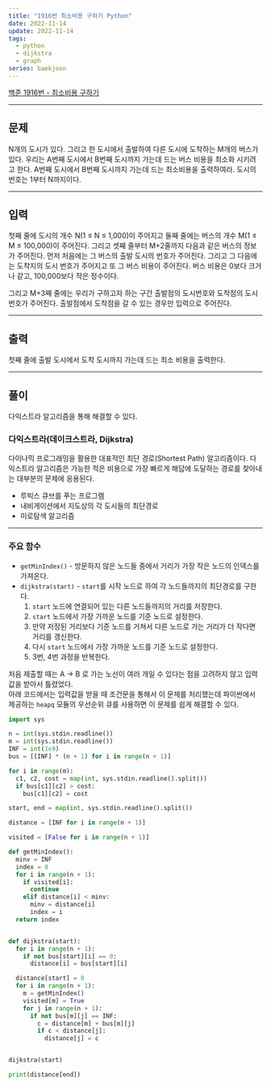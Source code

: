 ```yaml
---
title: "1916번 최소비용 구하기 Python"
date: 2022-11-14
update: 2022-11-14
tags:
  - python
  - dijkstra
  - graph
series: baekjoon
---
```


[백준 1916번 - 최소비용 구하기](https://www.acmicpc.net/problem/1916)

---
## 문제
N개의 도시가 있다. 그리고 한 도시에서 출발하여 다른 도시에 도착하는 M개의 버스가 있다. 우리는 A번째 도시에서 B번째 도시까지 가는데 드는 버스 비용을 최소화 시키려고 한다. A번째 도시에서 B번째 도시까지 가는데 드는 최소비용을 출력하여라. 도시의 번호는 1부터 N까지이다.

---
## 입력
첫째 줄에 도시의 개수 N(1 ≤ N ≤ 1,000)이 주어지고 둘째 줄에는 버스의 개수 M(1 ≤ M ≤ 100,000)이 주어진다. 그리고 셋째 줄부터 M+2줄까지 다음과 같은 버스의 정보가 주어진다. 먼저 처음에는 그 버스의 출발 도시의 번호가 주어진다. 그리고 그 다음에는 도착지의 도시 번호가 주어지고 또 그 버스 비용이 주어진다. 버스 비용은 0보다 크거나 같고, 100,000보다 작은 정수이다.

그리고 M+3째 줄에는 우리가 구하고자 하는 구간 출발점의 도시번호와 도착점의 도시번호가 주어진다. 출발점에서 도착점을 갈 수 있는 경우만 입력으로 주어진다.

---
## 출력
첫째 줄에 출발 도시에서 도착 도시까지 가는데 드는 최소 비용을 출력한다.

---
## 풀이

다익스트라 알고리즘을 통해 해결할 수 있다. 

### 다익스트라(데이크스트라, Dijkstra)
다이나믹 프로그래밍을 활용한 대표적인 최단 경로(Shortest Path) 알고리즘이다. 다익스트라 알고리즘은 가능한 적은 비용으로 가장 빠르게 해답에 도달하는 경로를 찾아내는 대부분의 문제에 응용된다. 

- 루빅스 큐브를 푸는 프로그램
- 내비게이션에서 지도상의 각 도시들의 최단경로
- 미로탐색 알고리즘

---

### 주요 함수
- `getMinIndex()` - 방문하지 않은 노드들 중에서 거리가 가장 작은 노드의 인덱스를 가져온다.  
- `dijkstra(start)` - `start`를 시작 노드로 하여 각 노드들까지의 최단경로를 구한다.
    1. `start` 노드에 연결되어 있는 다른 노드들까지의 거리를 저장한다.
    2. `start` 노드에서 가장 가까운 노드를 기준 노드로 설정한다.
    3. 만약 저장된 거리보다 기준 노드를 거쳐서 다른 노드로 가는 거리가 더 작다면 거리를 갱신한다.
    4. 다시 `start` 노드에서 가장 가까운 노드를 기준 노드로 설정한다.
    5. 3번, 4번 과정을 반복한다.

처음 제출할 때는  A -> B 로 가는 노선이 여러 개일 수 있다는 점을 고려하지 않고 입력값을 받아서 틀렸었다.  
아래 코드에서는 입력값을 받을 때 조건문을 통해서 이 문제를 처리했는데 파이썬에서 제공하는 `heapq` 모듈의 우선순위 큐를 사용하면 이 문제를 쉽게 해결할 수 있다. 

```python
import sys

n = int(sys.stdin.readline())
m = int(sys.stdin.readline())
INF = int(1e9)
bus = [[INF] * (n + 1) for i in range(n + 1)]

for i in range(m):
  c1, c2, cost = map(int, sys.stdin.readline().split())
  if bus[c1][c2] > cost:
    bus[c1][c2] = cost

start, end = map(int, sys.stdin.readline().split())

distance = [INF for i in range(n + 1)]

visited = [False for i in range(n + 1)]

def getMinIndex():
  minv = INF
  index = 0
  for i in range(n + 1):
    if visited[i]:
      continue
    elif distance[i] < minv:
      minv = distance[i]
      index = i
  return index


def dijkstra(start):
  for i in range(n + 1):
    if not bus[start][i] == 0:
      distance[i] = bus[start][i]

  distance[start] = 0
  for i in range(n + 1):
    m = getMinIndex()
    visited[m] = True
    for j in range(n + 1):
      if not bus[m][j] == INF:
        c = distance[m] + bus[m][j]
        if c < distance[j]:
          distance[j] = c


dijkstra(start)

print(distance[end])
  
```
